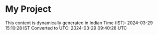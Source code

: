 # My Project

This content is dynamically generated in Indian Time (IST): 2024-03-29 15:10:28 IST
Converted to UTC: 2024-03-29 09:40:28 UTC

